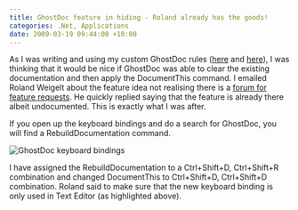 ```yaml
---
title: GhostDoc feature in hiding - Roland already has the goods!
categories: .Net, Applications
date: 2009-03-19 09:44:00 +10:00
---
```


 As I was writing and using my custom GhostDoc rules ([here][0] and [here][1]), I was thinking that it would be nice if GhostDoc was able to clear the existing documentation and then apply the DocumentThis command. I emailed Roland Weigelt about the feature idea not realising there is a [forum for feature requests][2]. He quickly replied saying that the feature is already there albeit undocumented. This is exactly what I was after. 

 If you open up the keyboard bindings and do a search for GhostDoc, you will find a RebuildDocumentation command. 

![GhostDoc keyboard bindings][3]

 I have assigned the RebuildDocumentation to a Ctrl+Shift+D, Ctrl+Shift+R combination and changed DocumentThis to Ctrl+Shift+D, Ctrl+Shift+D combination. Roland said to make sure that the new keyboard binding is only used in Text Editor (as highlighted above). 

[0]: /2009/03/18/using-ghostdoc-to-document-unit-test-methods/
[1]: /2009/03/18/using-ghostdoc-to-document-unit-test-classes/
[2]: http://ghostdoc.12.forumer.com/
[3]: /files/WindowsLiveWriter/Rolandalreadyhasthegoods_825C/image_3.png
